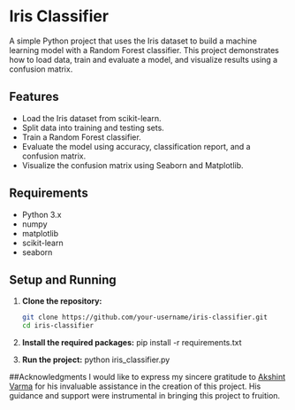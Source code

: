 # Iris Classifier

A simple Python project that uses the Iris dataset to build a machine learning model with a Random Forest classifier. This project demonstrates how to load data, train and evaluate a model, and visualize results using a confusion matrix.

## Features

- Load the Iris dataset from scikit-learn.
- Split data into training and testing sets.
- Train a Random Forest classifier.
- Evaluate the model using accuracy, classification report, and a confusion matrix.
- Visualize the confusion matrix using Seaborn and Matplotlib.

## Requirements

- Python 3.x
- numpy
- matplotlib
- scikit-learn
- seaborn

## Setup and Running

1. **Clone the repository:**

   ```bash
   git clone https://github.com/your-username/iris-classifier.git
   cd iris-classifier
2. **Install the required packages:**
pip install -r requirements.txt

4. **Run the project:**
python iris_classifier.py

##Acknowledgments
I would like to express my sincere gratitude to [Akshint Varma](https://github.com/Akshint0407) for his invaluable assistance in the creation of this project. His guidance and support were instrumental in bringing this project to fruition.
